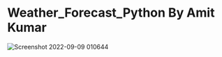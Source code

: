 # Weather_Forecast_Python By Amit Kumar
![Screenshot 2022-09-09 010644](https://user-images.githubusercontent.com/94506000/189210779-2c1a3ec0-d7b1-48b9-95ff-d9add507762b.png)
